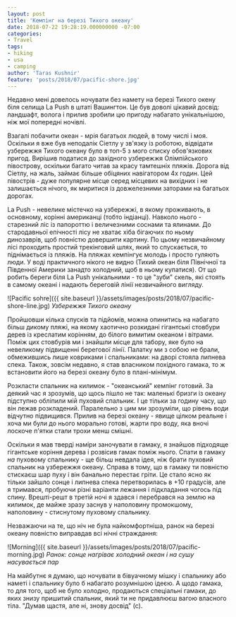 ```yaml
---
layout: post
title: 'Кемпінг на березі Тихого океану'
date: 2018-07-22 19:28:19.000000000 -07:00
categories:
- Travel
tags:
- hiking
- usa
- camping
author: 'Taras Kushnir'
feature: 'posts/2018/07/pacific-shore.jpg'
---
```


Недавно мені довелось ночувати без намету на березі Тихого окену біля селища La Push в штаті Вашингтон. Це був доволі цікавий досвід: ландшафт, волога і прилив зробили цю пригоду набагато унікальнішою, ніж мої попередні ночівлі.

<!--more-->

Взагалі побачити океан - мрія багатьох людей, в тому числі і моя. Оскільки я вже був неподалік Сіетлу у зв'язку із роботою, відвідати узбережжя Тихого океану було в топ-5 з мого списку обов'язкових пригод. Вирішив податися до західного узбережжя Олімпійського півострову, оскільки багато читав за красу тамтешніх пляжів. Дорога від Сіетлу, на жаль, займає більше обіцяних навігатором 4х годин. Цей півострів - дуже популярне місце серед місцевих на вихідних і не залишається нічого, як миритися із довжелезними заторами на багатьох дорогах.

La Push - невелике містечко на узбережжі, в якому проживають, в основному, корінні американці (тобто індіанці). Навколо нього - старезний ліс із папороттю і величезними соснами та ялинами. До стародавньої епічності лісу не хватає хіба бігаючих по ньому динозаврів, щоб повністю довершити картину. По цьому незвичайному лісі проходить простий трекінговий шлях, який то спускається, то піднімається із пляжів. На пляжах кемпінгує молодь і просто гуляють люди. У воді практичного нікого не видно (Тихий океан біля Північної та Південної Америки занадто холодний, щоб в ньому купатися). От що робить береги біля La Push унікальними - то це "зуби" скель, які стоять в самому океані і надають береговій лінії незвичайного вигляду.

![Pacific sohre]({{ site.baseurl }}/assets/images/posts/2018/07/pacific-shore-line.jpg)
*Узбережжя Тихого океану*

Пройшовши кілька спусків та підйомів, можна опинитись на набагато більш дикому пляжі, на якому хаотично розкидані гігантські стовбури дерев із креслатим корінням, до білого вимитим океаном і вітрами. Поміж цих стовбурів ми і знайшли місце для табору, яке було на невеликому підвищенні берегової лінії. Палатку ми з собою не брали, обмежившись лише ковриками і спальниками: на дворі стояла липнева спека. Також, зовсім недавно, я став власником похідного гамака, то ж встановити його на березі океану було в плані-мінімум.

Розкласти спальник на килимок - "океанський" кемпінг готовий. За деякий час я зрозумів, що щось пішло не так: маленькі бризги із океану підступно обліпили мій пуховий спальник. І це тільки за годину часу, що він лежав розкладений. Паралельно з цим ми зрозуміли, що рівень води відчутно підвищився. Прилив на березі океану - явище цілком реальне і хоча ми були до нього морально готові, жарти про воду, яка вночі лоскоче п'ятки стали трохи менш смішні.

Оскільки я мав тверді наміри заночувати в гамаку, я знайшов підходяще гігантське коріння дерева і розвісив гамак поміж нього. Спати в гамаку _на_ пуховому спальнику - ще більш невдала ідея, ніж брати пуховий спальник на узбережжя океану. Справа в тому, що в гамаку ти повністю стискаєш шар пуху і він банально перестає гріти. Це стало ясно як тільки зайшло сонце і липнева спека перетворилась в +10 градусів, але я тримався, пробуючи різні варіанти лежання і підкладання чогось під спину. Врешті-решт в третій ночі я здався і перебрався на землю на килимок, де майже зразу заснув у наполовину промокшому, наполовину - стиснутому пуховому спальнику.

Незважаючи на те, що ніч не була найкомфортніша, ранок на березі океану повністю виправдав всі нічні страждання:

![Morning]({{ site.baseurl }}/assets/images/posts/2018/07/pacific-morning.jpg)
*Ранок: сонце нагріває холодний океан і на сушу насувається пар*

На майбутнє я думаю, що ночувати в бівуачному мішку і спальнику або наметі і спальнику було б набагато розумнішою ідеєю. А щодо гамака, то для того, щоб не було холодно, продаються спеціальні гамаки, до яких знизу пришитий спальник, який ти не придавлюєш вагою власного тіла. "Думав щастя, але ні, знову досвід" (с).